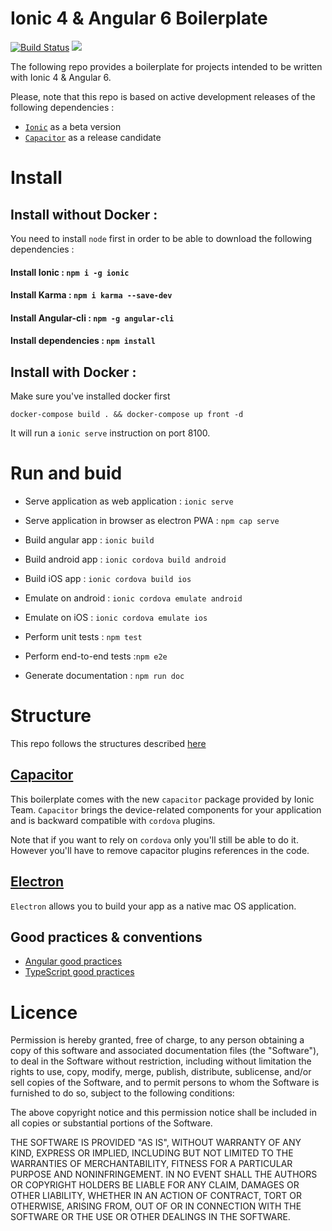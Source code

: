 
# Ionic 4 & Angular 6 Boilerplate

[![Build Status](https://travis-ci.org/Asone/ionic-4-Angular-6-UIRouter-Starter.svg?branch=master)](https://travis-ci.org/Asone/ionic-4-Angular-6-UIRouter-Starter) [![](https://circleci.com/gh/Asone/ionic-4-Angular-6-UIRouter-Starter.png?circle-token=:circle-toke)](https://circleci.com/gh/Asone/ionic-4-Angular-6-UIRouter-Starter)


The following repo provides a boilerplate for projects intended to be written with Ionic 4 & Angular 6. 

Please, note that this repo is based on active development releases of the following dependencies :

- [`Ionic`]() as a beta version
- [`Capacitor`]() as a release candidate

# Install

## Install without Docker : 

You need to install `node` first in order to be able to download the following dependencies : 

#### Install Ionic : `npm i -g ionic` 
#### Install Karma : `npm i karma --save-dev`
#### Install Angular-cli : `npm -g angular-cli`
#### Install dependencies : `npm install`

## Install with Docker : 

Make sure you've installed docker first

`docker-compose build . && docker-compose up front -d`

It will run a `ionic serve` instruction on port 8100.


# Run and buid

- Serve application as web application : `ionic serve`
- Serve application in browser as electron PWA : `npm cap serve`
- Build angular app : `ionic build` 
- Build android app : `ionic cordova build android`
- Build iOS app : `ionic cordova build ios`
- Emulate on android : `ionic cordova emulate android`
- Emulate on iOS : `ionic cordova emulate ios`

- Perform unit tests : `npm test`
- Perform end-to-end tests :`npm e2e`

- Generate documentation : `npm run doc`

# Structure

This repo follows the structures described [here](https://github.com/Asone/ionic-3_Angular-5-Boilerplate)

## [Capacitor]()

This boilerplate comes with the new `capacitor` package provided by Ionic Team. `Capacitor` brings the device-related components for your application and is backward compatible with `cordova` plugins. 

Note that if you want to rely on `cordova` only you'll still be able to do it. However you'll have to remove capacitor plugins references in the code. 

## [Electron]() 

`Electron` allows you to build your app as a native mac OS application.  


## Good practices & conventions 

- [Angular good practices](https://angular.io/guide/styleguide)
- [TypeScript good practices](https://definitelytyped.org/guides/best-practices.html)


# Licence

Permission is hereby granted, free of charge, to any person obtaining a copy of this software and associated documentation files (the "Software"), to deal in the Software without restriction, including without limitation the rights to use, copy, modify, merge, publish, distribute, sublicense, and/or sell copies of the Software, and to permit persons to whom the Software is furnished to do so, subject to the following conditions:

The above copyright notice and this permission notice shall be included in all copies or substantial portions of the Software.

THE SOFTWARE IS PROVIDED "AS IS", WITHOUT WARRANTY OF ANY KIND, EXPRESS OR IMPLIED, INCLUDING BUT NOT LIMITED TO THE WARRANTIES OF MERCHANTABILITY, FITNESS FOR A PARTICULAR PURPOSE AND NONINFRINGEMENT. IN NO EVENT SHALL THE AUTHORS OR COPYRIGHT HOLDERS BE LIABLE FOR ANY CLAIM, DAMAGES OR OTHER LIABILITY, WHETHER IN AN ACTION OF CONTRACT, TORT OR OTHERWISE, ARISING FROM, OUT OF OR IN CONNECTION WITH THE SOFTWARE OR THE USE OR OTHER DEALINGS IN THE SOFTWARE.